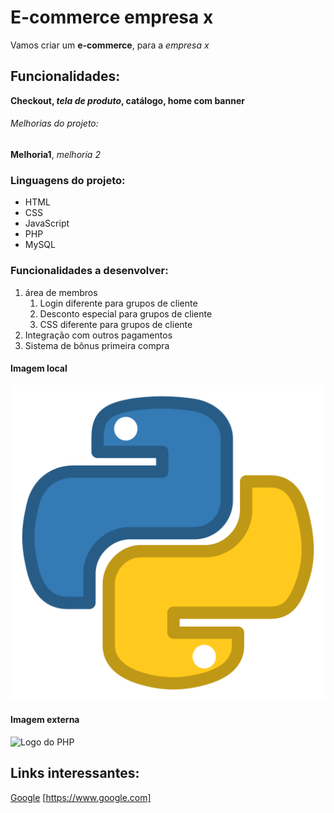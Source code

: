 # E-commerce empresa x

Vamos criar um **e-commerce**, para a *empresa x*

## Funcionalidades:

**Checkout, _tela de produto_, catálogo, home com banner**

###### Melhorias do projeto:

__Melhoria1__, _melhoria 2_

### Linguagens do projeto:

* HTML
* CSS 
* JavaScript
* PHP
* MySQL

### Funcionalidades a desenvolver:

1. área de membros
    1. Login diferente para grupos de cliente
    2. Desconto especial para grupos de cliente
    3. CSS diferente para grupos de cliente
2. Integração com outros pagamentos
3. Sistema de bônus primeira compra

#### Imagem local

![Logo do Python](img/267_Python-512.webp)

#### Imagem externa

![Logo do PHP](https://upload.wikimedia.org/wikipedia/commons/2/27/PHP-logo.svg)

## Links interessantes:

[Google](https://www.google.com)
[https://www.google.com]